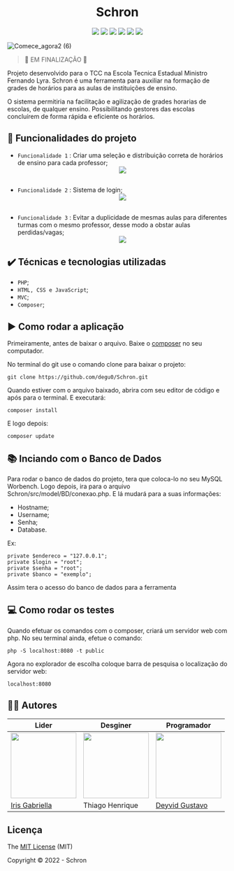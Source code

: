 <h1 align = "center">Schron</h1>
<p align = "center">
<img src="http://img.shields.io/static/v1?label=License&message=MIT&color=green&style=for-the-badge"/>
<img src="https://img.shields.io/badge/PHP-777BB4?style=for-the-badge&logo=php&logoColor=white">
<img src="https://img.shields.io/badge/MySQL-005C84?style=for-the-badge&logo=mysql&logoColor=white">
<img src="https://img.shields.io/badge/HTML5-E34F26?style=for-the-badge&logo=html5&logoColor=white">
<img src="https://img.shields.io/badge/CSS3-1572B6?style=for-the-badge&logo=css3&logoColor=white">
<img src="http://img.shields.io/static/v1?label=STATUS&message=CONCLUIDO&color=GREEN&style=for-the-badge"/>
</p>
  
![Comece_agora2 (6)](https://user-images.githubusercontent.com/87346972/217118662-a5600b20-9ece-4b3a-9c21-a5603c5c294b.png)

> 🛑 EM FINALIZAÇÃO 🛑

Projeto desenvolvido para o TCC na Escola Tecnica Estadual Ministro Fernando Lyra. Schron é uma ferramenta para auxiliar na formação de grades de horários para as aulas de instituições de ensino. 

O sistema permitiria na facilitação e agilização de grades horarias de escolas, de qualquer ensino. Possibilitando gestores das escolas concluírem de forma rápida e eficiente os horários.

## 🔨 Funcionalidades do projeto

* `Funcionalidade 1` : Criar uma seleção e distribuição correta de horários de ensino para cada professor;
  <div align = "center" width="500" height="300">
  <img src="https://user-images.githubusercontent.com/87346972/217944603-503158f2-45a7-45c6-9279-21bcea9b5017.gif" >
  </div>
##
* `Funcionalidade 2` : Sistema de login;
  <div align = "center" width="500" height="300">
  <img src="https://user-images.githubusercontent.com/87346972/217945986-70f8e9e0-eb8c-42f1-8bb5-d5ad50ae9ccb.gif" >
  </div>
##
* `Funcionalidade 3` : Evitar a duplicidade de mesmas aulas para diferentes turmas com o mesmo professor, desse modo a obstar aulas perdidas/vagas;
  <div align = "center" width="500" height="30">
  <img src="https://user-images.githubusercontent.com/87346972/217946760-db13e78e-8d0b-40fb-a5d1-5c9146fb4a62.gif" >
  </div>
  
 ## ✔️ Técnicas e tecnologias utilizadas
 
 * `PHP`;
 * `HTML, CSS e JavaScript`;
 * `MVC`;
 * `Composer`;

## ▶️ Como rodar a aplicação

Primeiramente, antes de baixar o arquivo. Baixe o [composer](https://www.hostinger.com.br/tutoriais/como-instalar-e-usar-o-composer) no seu computador.

No terminal do git use o comando clone para baixar o projeto: 

```
git clone https://github.com/degu0/Schron.git
```

Quando estiver com o arquivo baixado, abrira com seu editor de código e após para o terminal. E executará: 

```
composer install
```

E logo depois:

```
composer update
```

## 📚 Inciando com o Banco de Dados

Para rodar o banco de dados do projeto, tera que coloca-lo no seu MySQL Worbench. Logo depois, ira para o arquivo Schron/src/model/BD/conexao.php.
E lá mudará para a suas informações: 
* Hostname;
* Username;
* Senha;
* Database.

Ex:
```
private $endereco = "127.0.0.1";
private $login = "root";
private $senha = "root";
private $banco = "exemplo";
```

Assim tera o acesso do banco de dados para a ferramenta

## 💻 Como rodar os testes

Quando efetuar os comandos com o composer, criará um servidor web com php. No seu terminal ainda, efetue o comando:

```
php -S localhost:8080 -t public
```

Agora no explorador de escolha coloque barra de pesquisa o localização do servidor web:

```
localhost:8080
```

## 🧑‍💻 Autores


| Lider  | Desginer | Programador |
| ------------- | ------------- | ------------- |
| <img src='https://user-images.githubusercontent.com/87346972/217927503-2ed8cc7f-accb-4e85-9f64-9feb28dd1d3d.jpeg' width="150" height="150" >  | <img src='https://user-images.githubusercontent.com/87346972/217927619-6059ba3c-d493-456e-a3a6-95760116d289.jpg' width="150" height="150">  | <img src='https://user-images.githubusercontent.com/87346972/217927708-f2a659a3-d43e-417a-a549-c30942a122d6.jpeg' width="150" height="150">  |
| [Iris Gabriella](https://www.linkedin.com/in/iris-gabriella-alencar-de-lima-a72422213/)  | Thiago Henrique  | [Deyvid Gustavo](https://www.linkedin.com/in/deyvid-gustavo-0642a2235/)  |

## Licença

The [MIT License]() (MIT)

Copyright :copyright: 2022 - Schron
